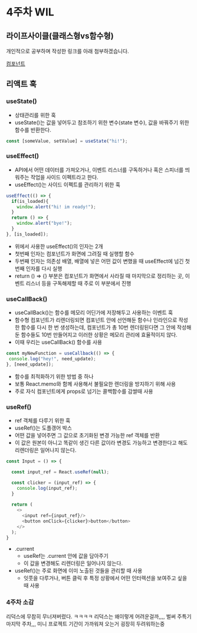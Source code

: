 # 4주차 WIL

## 라이프사이클(클래스형vs함수형)
개인적으로 공부하며 작성한 링크를 아래 첨부하겠습니다.
  
[컴포넌트](https://github.com/saehwa95/TIL/blob/main/React/component.md)

## 리액트 훅
### useState()
- 상태관리를 위한 훅
- useState()는 값을 넣어두고 참조하기 위한 변수(state 변수), 값을 바꿔주기 위한 함수를 반환한다.
```JavaScript
const [someValue, setValue] = useState("hi!");
```
  
  
### useEffect()
- API에서 어떤 데이터를 가져오거나, 이벤트 리스너를 구독하거나 혹은 스피너를 띄워주는 작업을 사이드 이펙트라고 한다. 
- useEffect()는 사이드 이펙트를 관리하기 위한 훅
```JavaScript
useEffect(() => {
  if(is_loaded){
    window.alert("hi! im ready!");
  }
  return () => {
    window.alert("bye!");
  }
}, [is_loaded]);
```
- 위에서 사용한 useEffect()의 인자는 2개
- 첫번째 인자는 컴포넌트가 화면에 그려질 때 실행할 함수
- 두번째 인자는 의존성 배열, 배열에 넣은 어떤 값이 변했을 때 useEffect에 넘긴 첫번째 인자를 다시 실행
- return () ⇒ {} 부분은 컴포넌트가 화면에서 사라질 때 마지막으로 정리하는 곳, 이벤트 리스너 등을 구독해제할 때 주로 이 부분에서 진행
  
### useCallBack()
- useCallBack()는 함수를 메모리 어딘가에 저장해두고 사용하는 이벤트 훅
- 함수형 컴포넌트가 리렌더링되면 컴포넌트 안에 선언해둔 함수나 인라인으로 작성한 함수를 다시 한 번 생성하는데, 컴포넌트가 총 10번 렌더링된다면 그 안에 작성해둔 함수들도 10번 만들어지고 이러한 상황은 메모리 관리에 효율적이지 않다. 
- 이때 우리는 useCallBack() 함수를 사용
```JavaScript
const myNewFunction = useCallback(() => {
 console.log("hey!", need_update);
}, [need_update]);
```
- 함수를 최적화하기 위한 방법 중 하나
- 보통 React.memo와 함께 사용해서 불필요한 렌더링을 방지하기 위해 사용
- 주로 자식 컴포넌트에게 props로 넘기는 콜백함수를 감쌀때 사용

### useRef()
- ref 객체를 다루기 위한 훅
- useRef()는 도플갱어 박스
- 어떤 값을 넣어주면 그 값으로 초기화된 변경 가능한 ref 객체를 반환
- 이 값은 원본이 아니고 똑같이 생긴 다른 값이라 변경도 가능하고 변경한다고 해도 리렌더링은 일어나지 않는다.
```JavaScript
const Input = () => {

  const input_ref = React.useRef(null);

  const clicker = (input_ref) => {
    console.log(input_ref);
  }
  
  return (
    <>
      <input ref={input_ref}/>
      <button onClick={clicker}>button</button>
    </>
  );
}
```
- .current
  - useRef는 .current 안에 값을 담아주기
  - 이 값을 변경해도 리렌더링은 일어나지 않는다.
- useRef()는 주로 화면에 이미 노출된 것들을 관리할 때 사용
  - 잇풋을 다루거나, 버튼 클릭 후 특정 상황에서 어떤 인터렉션을 보여주고 싶을 때 사용

### 4주차 소감
리덕스에 무참히 무너져버렸다. ㅋㅋㅋㅋ 리덕스는 왜이렇게 어려운걸까,,,,
벌써 주특기 마지막 주차,,, 미니 프로젝트 기간이 가까워져 오는거 굉장히 두려워하는중

